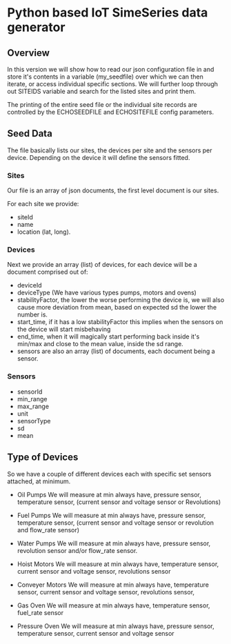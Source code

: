 # Python based IoT SimeSeries data generator

## Overview

In this version we will show how to read our json configuration file in and store it's contents in a variable (my_seedfile) over which we can then iterate, or access individual specific sections. We will further loop through out SITEIDS variable and search for the listed sites and print them.

The printing of the entire seed file or the individual site records are controlled by the ECHOSEEDFILE and ECHOSITEFILE config parameters.

## Seed Data

The file basically lists our sites, the devices per site and the sensors per device. Depending on the device it will define the sensors fitted.

### Sites

Our file is an array of json documents, the first level document is our sites.

For each site we provide: 

- siteId
- name
- location (lat, long).

### Devices

Next we provide an array (list) of devices, for each device will be a document comprised out of:

- deviceId
- deviceType (We have various types pumps, motors and ovens)
- stabilityFactor, the lower the worse performing the device is, we will also cause more deviation from mean, based on expected sd the lower the number is.
- start_time, if it has a low stabilityFactor this implies when the sensors on the device will start misbehaving
- end_time, when it will magically start performing back inside it's min/max and close to the mean value, inside the sd range.
- sensors are also an array (list) of documents, each document being a sensor. 

### Sensors

- sensorId
- min_range
- max_range
- unit
- sensorType
- sd
- mean


## Type of Devices 

So we have a couple of different devices each with specific set sensors attached, at minimum.

- Oil Pumps
    We will measure at min always have, pressure sensor, temperature sensor, (current sensor and voltage sensor or Revolutions)

- Fuel Pumps
    We will measure at min always have, pressure sensor, temperature sensor, (current sensor and voltage sensor or revolution and flow_rate sensor)

- Water Pumps
    We will measure at min always have, pressure sensor, revolution sensor and/or flow_rate sensor.

- Hoist Motors
    We will measure at min always have, temperature sensor, current sensor and voltage sensor, revolutions sensor

- Conveyer Motors
    We will measure at min always have, temperature sensor, current sensor and voltage sensor, revolutions sensor,

- Gas Oven
    We will measure at min always have, temperature sensor, fuel_rate sensor

- Pressure Oven
    We will measure at min always have, pressure sensor, temperature sensor, current sensor and voltage sensor
